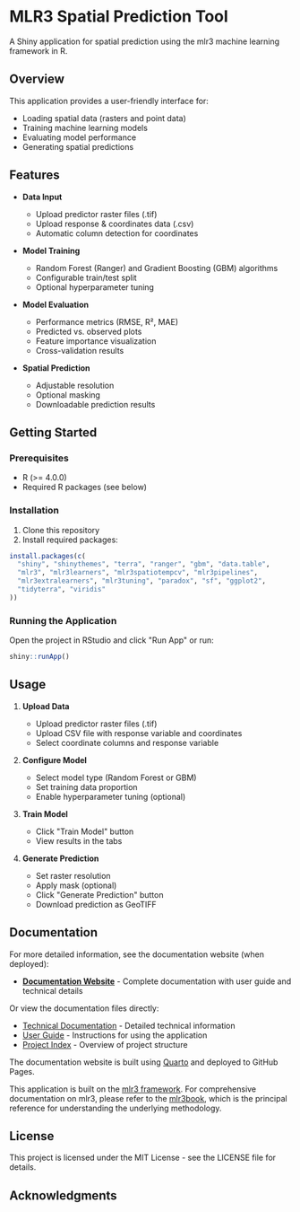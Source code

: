 # MLR3 Spatial Prediction Tool

A Shiny application for spatial prediction using the mlr3 machine learning framework in R.

## Overview

This application provides a user-friendly interface for:

- Loading spatial data (rasters and point data)
- Training machine learning models
- Evaluating model performance
- Generating spatial predictions

## Features

- **Data Input**

  - Upload predictor raster files (.tif)
  - Upload response & coordinates data (.csv)
  - Automatic column detection for coordinates
- **Model Training**

  - Random Forest (Ranger) and Gradient Boosting (GBM) algorithms
  - Configurable train/test split
  - Optional hyperparameter tuning
- **Model Evaluation**

  - Performance metrics (RMSE, R², MAE)
  - Predicted vs. observed plots
  - Feature importance visualization
  - Cross-validation results
- **Spatial Prediction**

  - Adjustable resolution
  - Optional masking
  - Downloadable prediction results

## Getting Started

### Prerequisites

- R (>= 4.0.0)
- Required R packages (see below)

### Installation

1. Clone this repository
2. Install required packages:

```r
install.packages(c(
  "shiny", "shinythemes", "terra", "ranger", "gbm", "data.table",
  "mlr3", "mlr3learners", "mlr3spatiotempcv", "mlr3pipelines",
  "mlr3extralearners", "mlr3tuning", "paradox", "sf", "ggplot2",
  "tidyterra", "viridis"
))
```

### Running the Application

Open the project in RStudio and click "Run App" or run:

```r
shiny::runApp()
```

## Usage

1. **Upload Data**

   - Upload predictor raster files (.tif)
   - Upload CSV file with response variable and coordinates
   - Select coordinate columns and response variable
2. **Configure Model**

   - Select model type (Random Forest or GBM)
   - Set training data proportion
   - Enable hyperparameter tuning (optional)
3. **Train Model**

   - Click "Train Model" button
   - View results in the tabs
4. **Generate Prediction**

   - Set raster resolution
   - Apply mask (optional)
   - Click "Generate Prediction" button
   - Download prediction as GeoTIFF

## Documentation

For more detailed information, see the documentation website (when deployed):

- **[Documentation Website](https://yourusername.github.io/mlr3_app/)** - Complete documentation with user guide and technical details

Or view the documentation files directly:

- [Technical Documentation](docs/technical_documentation.md) - Detailed technical information
- [User Guide](docs/user_guide.md) - Instructions for using the application
- [Project Index](docs/project_index.md) - Overview of project structure

The documentation website is built using [Quarto](https://quarto.org/) and deployed to GitHub Pages.

This application is built on the [mlr3 framework](https://mlr3.mlr-org.com/). For comprehensive documentation on mlr3, please refer to the [mlr3book](https://mlr3book.mlr-org.com/), which is the principal reference for understanding the underlying methodology.

## License

This project is licensed under the MIT License - see the LICENSE file for details.

## Acknowledgments
